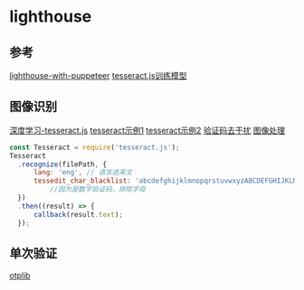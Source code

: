 # lighthouse

## 参考
[lighthouse-with-puppeteer](https://medium.com/@jovd/lighthouse-with-puppeteer-5dc4e3245eed)
[tesseract.js训练模型](https://github.com/naptha/tessdata)

## 图像识别
[深度学习-tesseract.js](https://www.npmjs.com/package/tesseract.js)
[tesseract示例1](https://hanks.pub/2017/03/26/node-image-recognition/)
[tesseract示例2](https://blog.csdn.net/qq_35077107/article/details/105341115)
[验证码去干扰](https://www.jianshu.com/p/2048b8826d03)
[图像处理](https://www.npmjs.com/package/gm)

```js
const Tesseract = require('tesseract.js');
Tesseract
  .recognize(filePath, {
      lang: 'eng', // 语言选英文
      tessedit_char_blacklist: 'abcdefghijklmnopqrstuvwxyzABCDEFGHIJKLMNOPQRSTUVWXYZ'
          //因为是数字验证码，排除字母
  })
  .then((result) => {
      callback(result.text);
  });
```

## 单次验证
[otplib](https://www.npmjs.com/package/otplib)

